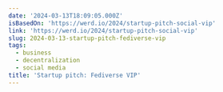 ```yaml
---
date: '2024-03-13T18:09:05.000Z'
isBasedOn: 'https://werd.io/2024/startup-pitch-social-vip'
link: 'https://werd.io/2024/startup-pitch-social-vip'
slug: 2024-03-13-startup-pitch-fediverse-vip
tags:
  - business
  - decentralization
  - social media
title: 'Startup pitch: Fediverse VIP'
---
```



